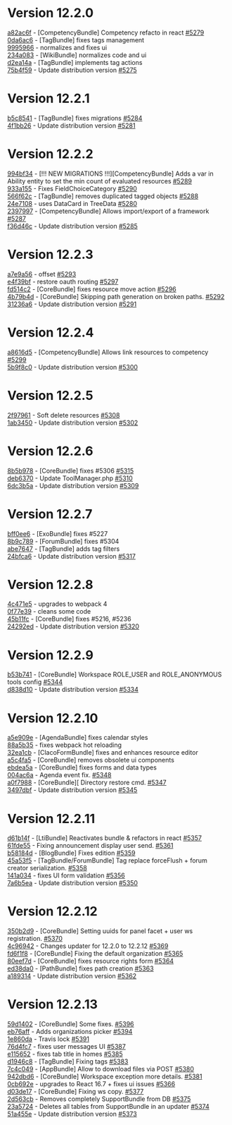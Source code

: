 # Version 12.2.0  

[a82ac6f](https://github.com/claroline/Distribution/commit/a82ac6f) - [CompetencyBundle] Competency refacto in react [#5279](https://github.com/claroline/Distribution/pull/5279)  
[0da6ac6](https://github.com/claroline/Distribution/commit/0da6ac6) - [TagBundle] fixes tags management  
[9995966](https://github.com/claroline/Distribution/commit/9995966) - normalizes and fixes ui  
[234a083](https://github.com/claroline/Distribution/commit/234a083) - [WikiBundle] normalizes code and ui  
[d2ea14a](https://github.com/claroline/Distribution/commit/d2ea14a) - [TagBundle] implements tag actions  
[75b4f59](https://github.com/claroline/Distribution/commit/75b4f59) - Update distribution version [#5275](https://github.com/claroline/Distribution/pull/5275)  

# Version 12.2.1  

[b5c8541](https://github.com/claroline/Distribution/commit/b5c8541) - [TagBundle] fixes migrations [#5284](https://github.com/claroline/Distribution/pull/5284)  
[4f1bb26](https://github.com/claroline/Distribution/commit/4f1bb26) - Update distribution version [#5281](https://github.com/claroline/Distribution/pull/5281)  

# Version 12.2.2  

[994bf34](https://github.com/claroline/Distribution/commit/994bf34) - [!!! NEW MIGRATIONS !!!][CompetencyBundle] Adds a var in Ability entity to set the min count of evaluated resources [#5289](https://github.com/claroline/Distribution/pull/5289)  
[933a155](https://github.com/claroline/Distribution/commit/933a155) - Fixes FieldChoiceCategory [#5290](https://github.com/claroline/Distribution/pull/5290)  
[566f62c](https://github.com/claroline/Distribution/commit/566f62c) - [TagBundle] removes duplicated tagged objects [#5288](https://github.com/claroline/Distribution/pull/5288)  
[24e7108](https://github.com/claroline/Distribution/commit/24e7108) - uses DataCard in TreeData [#5280](https://github.com/claroline/Distribution/pull/5280)  
[2397997](https://github.com/claroline/Distribution/commit/2397997) - [CompetencyBundle] Allows import/export of a framework [#5287](https://github.com/claroline/Distribution/pull/5287)  
[f36d46c](https://github.com/claroline/Distribution/commit/f36d46c) - Update distribution version [#5285](https://github.com/claroline/Distribution/pull/5285)  

# Version 12.2.3  

[a7e9a56](https://github.com/claroline/Distribution/commit/a7e9a56) - offset [#5293](https://github.com/claroline/Distribution/pull/5293)  
[e4f39bf](https://github.com/claroline/Distribution/commit/e4f39bf) - restore oauth routing [#5297](https://github.com/claroline/Distribution/pull/5297)  
[fd514c2](https://github.com/claroline/Distribution/commit/fd514c2) - [CoreBundle] fixes resource move action [#5296](https://github.com/claroline/Distribution/pull/5296)  
[4b79b4d](https://github.com/claroline/Distribution/commit/4b79b4d) - [CoreBundle] Skipping path generation on broken paths. [#5292](https://github.com/claroline/Distribution/pull/5292)  
[31236a6](https://github.com/claroline/Distribution/commit/31236a6) - Update distribution version [#5291](https://github.com/claroline/Distribution/pull/5291)  

# Version 12.2.4  

[a8616d5](https://github.com/claroline/Distribution/commit/a8616d5) - [CompetencyBundle] Allows link resources to competency [#5299](https://github.com/claroline/Distribution/pull/5299)  
[5b9f8c0](https://github.com/claroline/Distribution/commit/5b9f8c0) - Update distribution version [#5300](https://github.com/claroline/Distribution/pull/5300)  

# Version 12.2.5  

[2f97961](https://github.com/claroline/Distribution/commit/2f97961) - Soft delete resources [#5308](https://github.com/claroline/Distribution/pull/5308)  
[1ab3450](https://github.com/claroline/Distribution/commit/1ab3450) - Update distribution version [#5302](https://github.com/claroline/Distribution/pull/5302)  

# Version 12.2.6  

[8b5b978](https://github.com/claroline/Distribution/commit/8b5b978) - [CoreBundle] fixes #5306 [#5315](https://github.com/claroline/Distribution/pull/5315)  
[deb6370](https://github.com/claroline/Distribution/commit/deb6370) - Update ToolManager.php [#5310](https://github.com/claroline/Distribution/pull/5310)  
[6dc3b5a](https://github.com/claroline/Distribution/commit/6dc3b5a) - Update distribution version [#5309](https://github.com/claroline/Distribution/pull/5309)  

# Version 12.2.7  

[bff0ee6](https://github.com/claroline/Distribution/commit/bff0ee6) - [ExoBundle] fixes #5227  
[8b9c789](https://github.com/claroline/Distribution/commit/8b9c789) - [ForumBundle] fixes #5304  
[abe7647](https://github.com/claroline/Distribution/commit/abe7647) - [TagBundle] adds tag filters  
[24bfca6](https://github.com/claroline/Distribution/commit/24bfca6) - Update distribution version [#5317](https://github.com/claroline/Distribution/pull/5317)  

# Version 12.2.8  

[4c471e5](https://github.com/claroline/Distribution/commit/4c471e5) - upgrades to webpack 4  
[0f77e39](https://github.com/claroline/Distribution/commit/0f77e39) - cleans some code  
[45b11fc](https://github.com/claroline/Distribution/commit/45b11fc) - [CoreBundle] fixes #5216, #5236  
[24292ed](https://github.com/claroline/Distribution/commit/24292ed) - Update distribution version [#5320](https://github.com/claroline/Distribution/pull/5320)  

# Version 12.2.9  

[b53b741](https://github.com/claroline/Distribution/commit/b53b741) - [CoreBundle] Workspace ROLE_USER and ROLE_ANONYMOUS tools config [#5344](https://github.com/claroline/Distribution/pull/5344)  
[d838d10](https://github.com/claroline/Distribution/commit/d838d10) - Update distribution version [#5334](https://github.com/claroline/Distribution/pull/5334)  

# Version 12.2.10  

[a5e909e](https://github.com/claroline/Distribution/commit/a5e909e) - [AgendaBundle] fixes calendar styles  
[88a5b35](https://github.com/claroline/Distribution/commit/88a5b35) - fixes webpack hot reloading  
[32ea1cb](https://github.com/claroline/Distribution/commit/32ea1cb) - [ClacoFormBundle] fixes and enhances resource editor  
[a5c4fa5](https://github.com/claroline/Distribution/commit/a5c4fa5) - [CoreBundle] removes obsolete ui components  
[ebdea5a](https://github.com/claroline/Distribution/commit/ebdea5a) - [CoreBundle] fixes forms and data types  
[004ac6a](https://github.com/claroline/Distribution/commit/004ac6a) - Agenda event fix. [#5348](https://github.com/claroline/Distribution/pull/5348)  
[a0f7988](https://github.com/claroline/Distribution/commit/a0f7988) - [CoreBundle][ Directory restore cmd. [#5347](https://github.com/claroline/Distribution/pull/5347)  
[3497dbf](https://github.com/claroline/Distribution/commit/3497dbf) - Update distribution version [#5345](https://github.com/claroline/Distribution/pull/5345)  

# Version 12.2.11  

[d61b14f](https://github.com/claroline/Distribution/commit/d61b14f) - [LtiBundle] Reactivates bundle & refactors in react [#5357](https://github.com/claroline/Distribution/pull/5357)  
[61fde55](https://github.com/claroline/Distribution/commit/61fde55) - Fixing announcement display user send. [#5361](https://github.com/claroline/Distribution/pull/5361)  
[b58184d](https://github.com/claroline/Distribution/commit/b58184d) - [BlogBundle] Fixes edition [#5359](https://github.com/claroline/Distribution/pull/5359)  
[45a53f5](https://github.com/claroline/Distribution/commit/45a53f5) - [TagBundle/ForumBundle] Tag replace forceFlush + forum creator serialization. [#5358](https://github.com/claroline/Distribution/pull/5358)  
[141a034](https://github.com/claroline/Distribution/commit/141a034) - fixes UI form validation [#5356](https://github.com/claroline/Distribution/pull/5356)  
[7a6b5ea](https://github.com/claroline/Distribution/commit/7a6b5ea) - Update distribution version [#5350](https://github.com/claroline/Distribution/pull/5350)  

# Version 12.2.12  

[350b2d9](https://github.com/claroline/Distribution/commit/350b2d9) - [CoreBundle] Setting uuids for panel facet + user ws registration. [#5370](https://github.com/claroline/Distribution/pull/5370)  
[4c96942](https://github.com/claroline/Distribution/commit/4c96942) - Changes updater for 12.2.0 to 12.2.12 [#5369](https://github.com/claroline/Distribution/pull/5369)  
[fd6f1f8](https://github.com/claroline/Distribution/commit/fd6f1f8) - [CoreBundle] Fixing the default organization [#5365](https://github.com/claroline/Distribution/pull/5365)  
[80eef7d](https://github.com/claroline/Distribution/commit/80eef7d) - [CoreBundle] fixes resource rights form [#5364](https://github.com/claroline/Distribution/pull/5364)  
[ed38da0](https://github.com/claroline/Distribution/commit/ed38da0) - [PathBundle] fixes path creation [#5363](https://github.com/claroline/Distribution/pull/5363)  
[a189314](https://github.com/claroline/Distribution/commit/a189314) - Update distribution version [#5362](https://github.com/claroline/Distribution/pull/5362)  

# Version 12.2.13  

[59d1402](https://github.com/claroline/Distribution/commit/59d1402) - [CoreBundle] Some fixes. [#5396](https://github.com/claroline/Distribution/pull/5396)  
[eb76aff](https://github.com/claroline/Distribution/commit/eb76aff) - Adds organizations picker [#5394](https://github.com/claroline/Distribution/pull/5394)  
[1e860da](https://github.com/claroline/Distribution/commit/1e860da) - Travis lock [#5391](https://github.com/claroline/Distribution/pull/5391)  
[76d4fc7](https://github.com/claroline/Distribution/commit/76d4fc7) - fixes user messages UI [#5387](https://github.com/claroline/Distribution/pull/5387)  
[e115652](https://github.com/claroline/Distribution/commit/e115652) - fixes tab title in homes [#5385](https://github.com/claroline/Distribution/pull/5385)  
[d1946c8](https://github.com/claroline/Distribution/commit/d1946c8) - [TagBundle] Fixing tags [#5383](https://github.com/claroline/Distribution/pull/5383)  
[7c4c049](https://github.com/claroline/Distribution/commit/7c4c049) - [AppBundle] Allow to download files via POST [#5380](https://github.com/claroline/Distribution/pull/5380)  
[942dbd6](https://github.com/claroline/Distribution/commit/942dbd6) - [CoreBundle] Workspace exception more details. [#5381](https://github.com/claroline/Distribution/pull/5381)  
[0cb692e](https://github.com/claroline/Distribution/commit/0cb692e) - upgrades to React 16.7 + fixes ui issues [#5366](https://github.com/claroline/Distribution/pull/5366)  
[d03de17](https://github.com/claroline/Distribution/commit/d03de17) - [CoreBundle] Fixing ws copy. [#5377](https://github.com/claroline/Distribution/pull/5377)  
[2d563cb](https://github.com/claroline/Distribution/commit/2d563cb) - Removes completely SupportBundle from DB [#5375](https://github.com/claroline/Distribution/pull/5375)  
[23a5724](https://github.com/claroline/Distribution/commit/23a5724) - Deletes all tables from SupportBundle in an updater [#5374](https://github.com/claroline/Distribution/pull/5374)  
[51a455e](https://github.com/claroline/Distribution/commit/51a455e) - Update distribution version [#5373](https://github.com/claroline/Distribution/pull/5373)  

